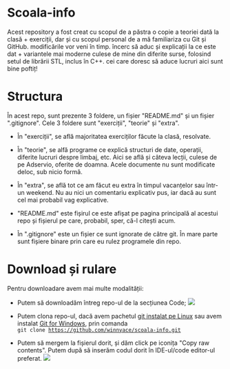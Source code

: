 # Scoala-info

Acest repository a fost creat cu scopul de a păstra o copie a teoriei dată la clasă + exerciții, dar și cu scopul personal de a mă familiariza cu Git și GitHub.
modificările vor veni în timp. încerc să aduc și explicații la ce este dat + variantele mai moderne culese de mine din diferite surse, folosind setul de librării STL, inclus în C++. cei care doresc să aduce lucruri aici sunt bine poftiț! 

# Structura

În acest repo, sunt prezente 3 foldere, un fișier "README.md" și un fișier ".gitignore".
Cele 3 foldere sunt "exerciții", "teorie" și "extra".

* În "exerciții", se află majoritatea exerciților făcute la clasă, resolvate.

* În "teorie", se alfă programe ce explică structuri de date, operații, diferite lucruri despre limbaj, etc. Aici se află și câteva lecții, culese de pe Adservio, oferite de doamna. Acele documente nu sunt modificate deloc, sub nicio formă.

* În "extra", se află tot ce am făcut eu extra în timpul vacanțelor sau într-un weekend. Nu au nici un comentariu explicativ pus, iar dacă au sunt cel mai probabil vag explicative.

* "README.md" este fișirul ce este afișat pe pagina principală al acestui repo și fișierul pe care, probabil, sper, că-l citești acum.

* În ".gitignore" este un fișier ce sunt ignorate de către git. În mare parte sunt fișiere binare prin care eu rulez programele din repo.

# Download și rulare

Pentru downloadare avem mai multe modalității:

* Putem să downloadăm întreg repo-ul de la secțiunea Code; ![](https://winnyace82.s-ul.eu/jstS8jmk)

* Putem clona repo-ul, dacă avem pachetul [git instalat pe Linux](https://pkgs.org/download/git) sau avem instalat [Git for Windows](https://gitforwindows.org/), prin comanda 
<br> <code>git clone https://github.com/winnyace/scoala-info.git</code>

* Putem să mergem la fișierul dorit, și dăm click pe iconița "Copy raw contents". Putem după să inserăm codul dorit în IDE-ul/code editor-ul preferat. ![](https://winnyace82.s-ul.eu/BRxabe2w)

